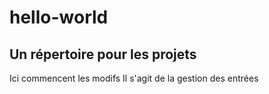 # hello-world
Un répertoire pour les projets
---------
Ici commencent les modifs
Il s'agit de la gestion des entrées
